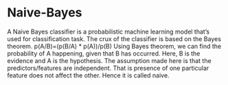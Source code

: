 # Naive-Bayes
A Naive Bayes classifier is a probabilistic machine learning model that’s used for classification task. The crux of the classifier is based on the Bayes theorem.
p(A/B)=(p(B/A) * p(A))/p(B)
Using Bayes theorem, we can find the probability of A happening, given that B has occurred. Here, B is the evidence and A is the hypothesis. The assumption made here is that the predictors/features are independent. That is presence of one particular feature does not affect the other. Hence it is called naive.
